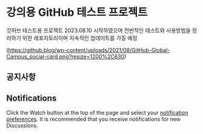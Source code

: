 # 강의용 GitHub 테스트 프로젝트 
깃허브 테스트용 프로젝트
2023.08.10 시작하였으며 전반적인 테스트와 사용방법을 정리하기 위한 레포지토리이며
지속적인 업데이트를 가질 예정


(https://github.blog/wp-content/uploads/2021/08/GitHub-Global-Campus_social-card.png?resize=1200%2C630)

## 공지사항


## Notifications
Click the Watch button at the top of the page and select your [notification preferences](https://docs.github.com/en/account-and-profile/managing-subscriptions-and-notifications-on-github/setting-up-notifications/configuring-notifications#configuring-your-watch-settings-for-an-individual-repository). It is recommended that you receive notifications for new Discussions.
